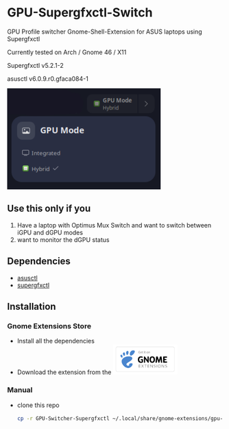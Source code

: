 # GPU-Supergfxctl-Switch

GPU Profile switcher Gnome-Shell-Extension for ASUS laptops using Supergfxctl

Currently tested on Arch / Gnome 46 / X11

Supergfxctl v5.2.1-2

asusctl v6.0.9.r0.gfaca084-1

![screenshot example](./img/scr.png)

## Use this only if you

1. Have a laptop with Optimus Mux Switch and want to switch between iGPU and dGPU modes
2. want to monitor the dGPU status

## Dependencies

- [asusctl](https://gitlab.com/asus-linux/asusctl)
- [supergfxctl](https://gitlab.com/asus-linux/supergfxctl)

## Installation

### Gnome Extensions Store

- Install all the dependencies
- Download the extension from the [<img alt="EGO page" height="70" src="https://raw.githubusercontent.com/andyholmes/gnome-shell-extensions-badge/master/get-it-on-ego.svg?sanitize=true">](https://extensions.gnome.org/extension/7018/gpu-supergfxctl-switch/)


### Manual

- clone this repo

    ```bash
    cp -r GPU-Switcher-Supergfxctl ~/.local/share/gnome-extensions/gpu-switcher-supergfxctl@chikobara.github.io
    ```
